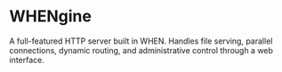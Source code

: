 # WHENgine
A full-featured HTTP server built in WHEN. Handles file serving, parallel connections, dynamic routing, and administrative control through a web interface.
